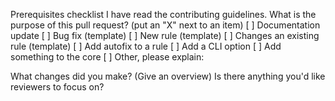 Prerequisites checklist
 I have read the contributing guidelines.
What is the purpose of this pull request? (put an "X" next to an item)
[ ] Documentation update [ ] Bug fix (template) [ ] New rule (template) [ ] Changes an existing rule (template) [ ] Add autofix to a rule [ ] Add a CLI option [ ] Add something to the core [ ] Other, please explain:

What changes did you make? (Give an overview)
Is there anything you'd like reviewers to focus on?
